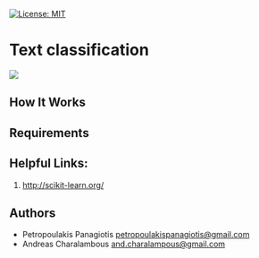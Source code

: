 [![License: MIT](https://img.shields.io/badge/License-MIT-yellow.svg)](https://opensource.org/licenses/MIT)
# Text classification
<img src="https://cdn-images-1.medium.com/max/640/1*ljCBykAJUnvaZcuPYwm4_A.png"> <br />

## How It Works

## Requirements


## Helpful Links: 
1. http://scikit-learn.org/


## Authors
* Petropoulakis Panagiotis petropoulakispanagiotis@gmail.com
* Andreas Charalambous and.charalampous@gmail.com
